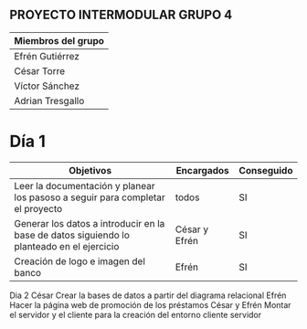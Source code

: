 ## PROYECTO INTERMODULAR GRUPO 4
| Miembros del grupo| 
|----------|
| Efrén Gutiérrez   | 
| César Torre    | 
| Víctor Sánchez  | 
| Adrian Tresgallo |
# Día 1 
<html>
<table>
    <thead>
        <tr>
            <th>Objetivos</th>
            <th>Encargados</th>
            <th>Conseguido</th>
        </tr>
    </thead>
    <tbody>
        <tr>
            <td> Leer la documentación y planear los pasoso a seguir para completar el proyecto</td>
            <td>todos</td>
            <td>SI</td>
        </tr>
        <tr>
           <td>Generar los datos a introducir en la base de datos siguiendo lo planteado en el ejercicio</td>
            <td>César y Efrén</td>
            <td>SI</td>
        </tr>
        <tr>
           <td>Creación de logo e imagen del banco</td>
            <td>Efrén</td>
            <td>SI</td>
        </tr>
    </tbody>
</table>
</html>
Dia 2 
César
Crear la bases de datos a partir del diagrama relacional 
Efrén 
Hacer la página web de promoción de los préstamos 
César y Efrén 
Montar el servidor y el cliente para la creación del entorno cliente servidor 

 



